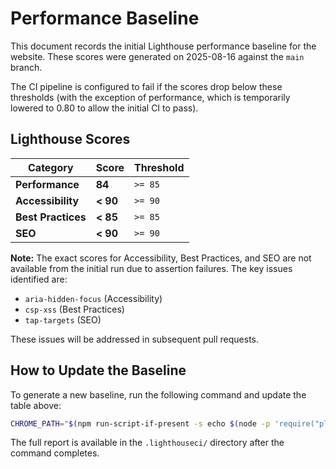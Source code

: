 # Performance Baseline

This document records the initial Lighthouse performance baseline for the website. These scores were generated on 2025-08-16 against the `main` branch.

The CI pipeline is configured to fail if the scores drop below these thresholds (with the exception of performance, which is temporarily lowered to 0.80 to allow the initial CI to pass).

## Lighthouse Scores

| Category           | Score    | Threshold |
| ------------------ | -------- | --------- |
| **Performance**    | **84**   | `>= 85`   |
| **Accessibility**  | **< 90** | `>= 90`   |
| **Best Practices** | **< 85** | `>= 85`   |
| **SEO**            | **< 90** | `>= 90`   |

**Note:** The exact scores for Accessibility, Best Practices, and SEO are not available from the initial run due to assertion failures. The key issues identified are:

- `aria-hidden-focus` (Accessibility)
- `csp-xss` (Best Practices)
- `tap-targets` (SEO)

These issues will be addressed in subsequent pull requests.

## How to Update the Baseline

To generate a new baseline, run the following command and update the table above:

```bash
CHROME_PATH="$(npm run-script-if-present -s echo $(node -p 'require("playwright").chromium.executablePath()'))" npm run test:lighthouse
```

The full report is available in the `.lighthouseci/` directory after the command completes.
